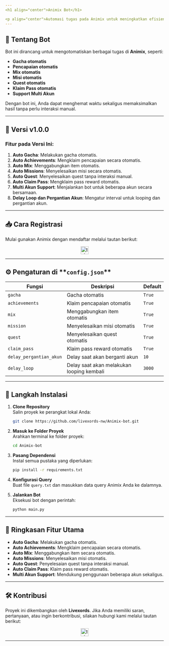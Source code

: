 ```yaml
---
<h1 align="center">Animix Bot</h1>

<p align="center">Automasi tugas pada Animix untuk meningkatkan efisiensi dan hasil Anda!</p>
---
```


## 🚀 **Tentang Bot**

Bot ini dirancang untuk mengotomatiskan berbagai tugas di **Animix**, seperti:

- **Gacha otomatis**
- **Pencapaian otomatis**
- **Mix otomatis**
- **Misi otomatis**
- **Quest otomatis**
- **Klaim Pass otomatis**
- **Support Multi Akun**

Dengan bot ini, Anda dapat menghemat waktu sekaligus memaksimalkan hasil tanpa perlu interaksi manual.

---

## 🌟 **Versi v1.0.0**

### **Fitur pada Versi Ini**:

1. **Auto Gacha**: Melakukan gacha otomatis.
2. **Auto Achievements**: Mengklaim pencapaian secara otomatis.
3. **Auto Mix**: Menggabungkan item otomatis.
4. **Auto Missions**: Menyelesaikan misi secara otomatis.
5. **Auto Quest**: Menyelesaikan quest tanpa interaksi manual.
6. **Auto Claim Pass**: Mengklaim pass reward otomatis.
7. **Multi Akun Support**: Menjalankan bot untuk beberapa akun secara bersamaan.
8. **Delay Loop dan Pergantian Akun**: Mengatur interval untuk looping dan pergantian akun.

---

## 📥 **Cara Registrasi**

Mulai gunakan Animix dengan mendaftar melalui tautan berikut:

<div align="center">
  <a href="https://t.me/animix_game_bot?startapp=3lsLj56QYJx6" target="_blank">
    <img src="https://img.shields.io/static/v1?message=Animix&logo=telegram&label=&color=2CA5E0&logoColor=white&labelColor=&style=for-the-badge" height="25" alt="telegram logo" />
  </a>
</div>

---

## ⚙️ **Pengaturan di \*\***`config.json`\*\*

| **Fungsi**              | **Deskripsi**                             | **Default** |
| ----------------------- | ----------------------------------------- | ----------- |
| `gacha`                 | Gacha otomatis                            | `True`      |
| `achievements`          | Klaim pencapaian otomatis                 | `True`      |
| `mix`                   | Menggabungkan item otomatis               | `True`      |
| `mission`               | Menyelesaikan misi otomatis               | `True`      |
| `quest`                 | Menyelesaikan quest otomatis              | `True`      |
| `claim_pass`            | Klaim pass reward otomatis                | `True`      |
| `delay_pergantian_akun` | Delay saat akan berganti akun             | `10`        |
| `delay_loop`            | Delay saat akan melakukan looping kembali | `3000`      |

---

## 📖 **Langkah Instalasi**

1. **Clone Repository**\
   Salin proyek ke perangkat lokal Anda:

   ```bash
   git clone https://github.com/livexords-nw/Animix-bot.git
   ```

2. **Masuk ke Folder Proyek**\
   Arahkan terminal ke folder proyek:

   ```bash
   cd Animix-bot
   ```

3. **Pasang Dependensi**\
   Instal semua pustaka yang diperlukan:

   ```bash
   pip install -r requirements.txt
   ```

4. **Konfigurasi Query**\
   Buat file `query.txt` dan masukkan data query Animix Anda ke dalamnya.

5. **Jalankan Bot**\
   Eksekusi bot dengan perintah:

   ```bash
   python main.py
   ```

---

## 🚀 **Ringkasan Fitur Utama**

- **Auto Gacha**: Melakukan gacha otomatis.
- **Auto Achievements**: Mengklaim pencapaian secara otomatis.
- **Auto Mix**: Menggabungkan item secara otomatis.
- **Auto Missions**: Menyelesaikan misi otomatis.
- **Auto Quest**: Penyelesaian quest tanpa interaksi manual.
- **Auto Claim Pass**: Klaim pass reward otomatis.
- **Multi Akun Support**: Mendukung penggunaan beberapa akun sekaligus.

---

## 🛠️ **Kontribusi**

Proyek ini dikembangkan oleh **Livexords**. Jika Anda memiliki saran, pertanyaan, atau ingin berkontribusi, silakan hubungi kami melalui tautan berikut:

<div align="center">
  <a href="https://t.me/livexordsscript" target="_blank">
    <img src="https://img.shields.io/static/v1?message=Livexords&logo=telegram&label=&color=2CA5E0&logoColor=white&labelColor=&style=for-the-badge" height="25" alt="telegram logo" />
  </a>
</div>

---

